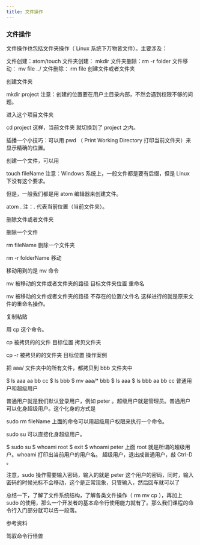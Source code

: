 ```yaml
---
title: 文件操作
---
```


### 文件操作


文件操作也包括文件夹操作（ Linux 系统下万物皆文件）。主要涉及：

文件创建：atom/touch
文件夹创建： mkdir
文件夹删除：rm -r folder
文件移动： mv file ../
文件删除： rm file
创建文件或者文件夹

创建文件夹

mkdir project
注意：创建的位置要在用户主目录内部，不然会遇到权限不够的问题。

进入这个项目文件夹

cd project
这样，当前文件夹 就切换到了 project 之内。

插播一个小技巧：可以用 pwd （ Print Working Directory 打印当前文件夹）来显示精确的位置。

创建一个文件，可以用

touch fileName
注意：Windows 系统上，一般文件都是要有后缀，但是 Linux 下没有这个要求。

但是，一般我们都是用 atom 编辑器来创建文件。

atom .
注：. 代表当前位置（当前文件夹）。

删除文件或者文件夹

删除一个文件

rm fileName
删除一个文件夹

rm -r folderName
移动

移动用到的是 mv 命令

mv 被移动的文件或者文件夹的路径  目标文件夹位置
重命名

mv 被移动的文件或者文件夹的路径  不存在的位置/文件名
这样进行的就是原来文件的重命名操作。

复制粘贴

用 cp 这个命令。

cp 被拷贝的的文件  目标位置
拷贝文件夹

cp -r 被拷贝的的文件夹 目标位置
操作案例

把 aaa/ 文件夹中的所有文件，都拷贝到 bbb 文件夹中

$ ls aaa
aa bb cc
$ ls bbb
$ mv  aaa/* bbb
$ ls aaa
$ ls bbb
aa bb cc
普通用户和超级用户

普通用户就是我们默认登录用户，例如 peter 。超级用户就是管理员。普通用户可以化身超级用户。这个化身的方式是

sudo rm fileName
上面的命令可以用超级用户权限来执行一个命令。

sudo su
可以直接化身超级用户。

$ sudo su
$ whoami
root
$ exit
$ whoami
peter
上面 root 就是所谓的超级用户。whoami 打印出当前用户的用户名。 超级用户，退出成普通用户，敲 Ctrl-D 。

注意，sudo 操作需要输入密码，输入的就是 peter 这个用户的密码，同时，输入密码的时候光标不会移动，这个是正常现象，只管输入，然后回车就可以了

总结一下，了解了文件系统结构，了解各类文件操作（ rm mv cp ），再加上 sudo 的使用，那么一个开发者的基本命令行使用能力就有了。那么我们课程的命令行入门部分就可以告一段落。

参考资料

驾驭命令行怪兽